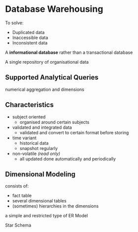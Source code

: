 # Database Warehousing

To solve:

- Duplicated data
- Inaccessible data
- Inconsistent data

A **informational database** rather than a transactional database

A single repository of organisational data

## Supported Analytical Queries

numerical aggregation and dimensions

## Characteristics

- subject oriented
    - organised around certain subjects
- validated and integrated data
    - validated and convert to certain format before storing
- time variant
    - historical data
    - snapshot regularly
- non-volatile _(read only)_
    - all updated done automatically and periodically

## Dimensional Modeling

consists of:
- fact table
- several dimensional tables
- (sometimes) hierarchies in the dimensions

a simple and restricted type of ER Model

Star Schema